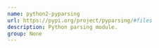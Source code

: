 ```yaml
---
name: python2-pyparsing
url: https://pypi.org/project/pyparsing/#files
description: Python parsing module.
group: None
---
```

